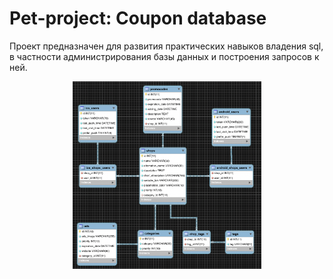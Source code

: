 # Pet-project: Coupon database
Проект предназначен для развития практических навыков владения sql, в частности администрирования базы данных и построения запросов к ней.

<p align="center">
  <img src="./project-diagram.png"  alt="drawing" width="60%"/>
</p>